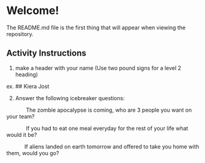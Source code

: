 # Welcome!

The README.md file is the first thing that will appear when viewing the repository.

## Activity Instructions 

1. make a header with your name (Use two pound signs for a level 2 heading)

ex. ## Kiera Jost

2. Answer the following icebreaker questions: 

&nbsp;&nbsp;&nbsp;&nbsp;&nbsp;&nbsp;&nbsp;&nbsp;&nbsp;&nbsp;&nbsp;&nbsp; The zombie apocalypse is coming, who are 3 people you want on your team?

&nbsp;&nbsp;&nbsp;&nbsp;&nbsp;&nbsp;&nbsp;&nbsp;&nbsp;&nbsp;&nbsp;&nbsp; If you had to eat one meal everyday for the rest of your life what would it be?


&nbsp;&nbsp;&nbsp;&nbsp;&nbsp;&nbsp;&nbsp;&nbsp;&nbsp;&nbsp;&nbsp;&nbsp;If aliens landed on earth tomorrow and offered to take you home with them, would you go?



